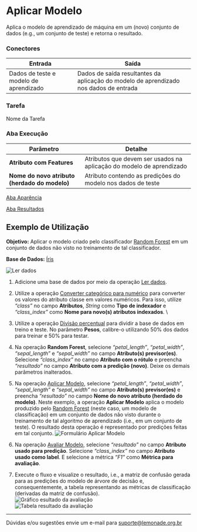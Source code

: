 # Aplicar Modelo

Aplica o modelo de aprendizado de máquina em um (novo) conjunto de dados (e.g., um conjunto de teste) e retorna o resultado.

### Conectores
| Entrada | Saída |
| --- | --- |
| Dados de teste e modelo de aprendizado | Dados de saída resultantes da aplicação do modelo de aprendizado nos dados de entrada |

### Tarefa
Nome da Tarefa

### Aba Execução

| Parâmetro | Detalhe |
| --- | --- |
| **Atributo com Features** | Atributos que devem ser usados na aplicação do modelo de aprendizado |
| **Nome do novo atributo (herdado do modelo)** | Atributo contendo as predições do modelo nos dados de teste |

[Aba Aparência][1]

[Aba Resultados][2]

## Exemplo de Utilização
**Objetivo:** Aplicar o modelo criado pelo classificador [Random Forest][3]  em um conjunto de dados não visto no treinamento de tal classificador.

**Base de Dados:** [Íris][4]
	
![Ler dados](/img/spark/modelo_e_avaliacao/aplicar_modelo/image4.png)

1. Adicione uma base de dados por meio da operação [Ler dados][5].
	
2. Utilize a operação [Converter categórico para numérico][6] para converter os valores do atributo classe em valores numéricos. Para isso, utilize *“class”* no campo **Atributos**, *String* como **Tipo de indexador** e *“class_index”* como **Nome para novo(s) atributos indexados**. \

3. Utilize a operação [Divisão percentual][7] para dividir a base de dados em treino e teste. No parâmetro **Pesos**, calibre-o utilizando 50% dos dados para treinar e 50% para testar.

4. Na operação **Random Forest**, selecione *“petal_length”*, *“petal_width”*, *“sepal_length”* e *“sepal_width”* no campo **Atributo(s) previsor(es)**. Selecione *“class_index”* no campo **Atributo com o rótulo** e preencha *“resultado”* no campo **Atributo com a predição (novo)**. Deixe os demais parâmetros inalterados.

5. Na operação [Aplicar Modelo][8], selecione *“petal_length”*, *“petal_width”*, *“sepal_length”* e *“sepal_width”* no campo **Atributo(s) previsor(es)** e preencha *“resultado”* no campo **Nome do novo atributo (herdado do modelo)**. Neste exemplo, a operação **Aplicar Modelo** aplica o modelo produzido pelo [Random Forest][3] (neste caso, um modelo de classificação) em um conjunto de dados não visto durante o treinamento de tal algoritmo de aprendizado (i.e., em um conjunto de teste). O resultado desta operação é representado por predições feitas em tal conjunto.
	![Formulário Aplicar Modelo](/img/spark/modelo_e_avaliacao/aplicar_modelo/image2.png)

6. Na operação [Avaliar Modelo][9], selecione *“resultado”* no campo **Atributo usado para predição**. Selecione *“class_index”* no campo **Atributo usado como label**. E selecione a métrica *“F1”* como **Métrica para avaliação**. 



7. Execute o fluxo e visualize o resultado, i.e., a matriz de confusão gerada para as predições do modelo de árvore de decisão e, consequentemente, a tabela representando as métricas de classificação (derivadas da matriz de confusão). \
	![Gráfico esultado da avaliação](/img/spark/modelo_e_avaliacao/aplicar_modelo/image1.png)\
	![Tabela resultado da avaliação](/img/spark/modelo_e_avaliacao/aplicar_modelo/image3.png)

----- 
Dúvidas e/ou sugestões envie um e-mail para suporte@lemonade.org.br

[1]: /pt-br/spark/documentacao-geral/documentacao-geral.html#aba-aparencia
[2]: /pt-br/spark/documentacao-geral/documentacao-geral.html#aba-resultados
[3]: /pt-br/spark/aprendizado-de-maquina/classificacao-random-forest.html
[4]: /pt-br/spark/base-de-dados/#iris
[5]: /pt-br/spark/entrada-e-saida/ler-dados.html
[6]: /pt-br/spark/pre-processamento-de-dados/representacao-de-atributos-converter-categorico-para-numerico.html
[7]: /pt-br/spark/pre-processamento-de-dados/amostragem-divisao-percentual.html
[8]: /pt-br/spark/modelo-e-avaliacao/aplicar-modelo.html
[9]: /pt-br/spark/modelo-e-avaliacao/avaliar-modelo.html